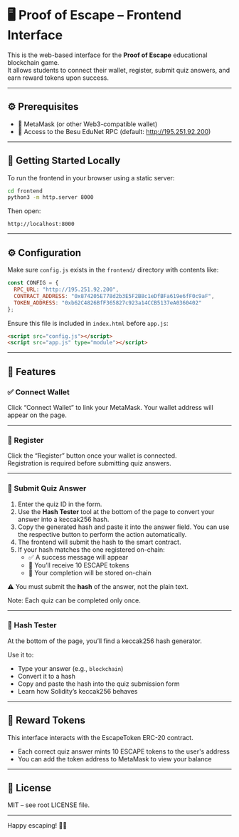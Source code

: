 # 🖥️ Proof of Escape – Frontend Interface

This is the web-based interface for the **Proof of Escape** educational blockchain game.  
It allows students to connect their wallet, register, submit quiz answers, and earn reward tokens upon success.

---

## ⚙️ Prerequisites

- 🦊 MetaMask (or other Web3-compatible wallet)
- 📡 Access to the Besu EduNet RPC (default: http://195.251.92.200)

---

## 🚀 Getting Started Locally

To run the frontend in your browser using a static server:

```bash
cd frontend
python3 -m http.server 8000
```

Then open:
```
http://localhost:8000
```

---

## ⚙️ Configuration

Make sure `config.js` exists in the `frontend/` directory with contents like:

```js
const CONFIG = {
  RPC_URL: "http://195.251.92.200",
  CONTRACT_ADDRESS: "0x874205E778d2b3E5F2B8c1eDfBFa619e6fF0c9aF",
  TOKEN_ADDRESS: "0xb62C4826BfF365827c923a14CCB5137eA0360402"
};
```

Ensure this file is included in `index.html` before `app.js`:

```html
<script src="config.js"></script>
<script src="app.js" type="module"></script>
```

---

## 🔐 Features

### ✅ Connect Wallet

Click “Connect Wallet” to link your MetaMask.
Your wallet address will appear on the page.

---

### 👤 Register

Click the “Register” button once your wallet is connected.  
Registration is required before submitting quiz answers.

---

### 🧩 Submit Quiz Answer

1. Enter the quiz ID in the form.
2. Use the **Hash Tester** tool at the bottom of the page to convert your answer into a keccak256 hash.
3. Copy the generated hash and paste it into the answer field. You can use the respective button to perform the action automatically.
4. The frontend will submit the hash to the smart contract.
5. If your hash matches the one registered on-chain:
   - ✅ A success message will appear
   - 🎁 You’ll receive 10 ESCAPE tokens
   - 📌 Your completion will be stored on-chain

⚠️ You must submit the **hash** of the answer, not the plain text.

Note: Each quiz can be completed only once.

---

### 🧪 Hash Tester

At the bottom of the page, you’ll find a keccak256 hash generator.

Use it to:
- Type your answer (e.g., `blockchain`)
- Convert it to a hash
- Copy and paste the hash into the quiz submission form
- Learn how Solidity’s keccak256 behaves

---

## 🧾 Reward Tokens

This interface interacts with the EscapeToken ERC-20 contract.
- Each correct quiz answer mints 10 ESCAPE tokens to the user's address
- You can add the token address to MetaMask to view your balance

---

## 📜 License

MIT – see root LICENSE file.

---

Happy escaping! 🧠🔐